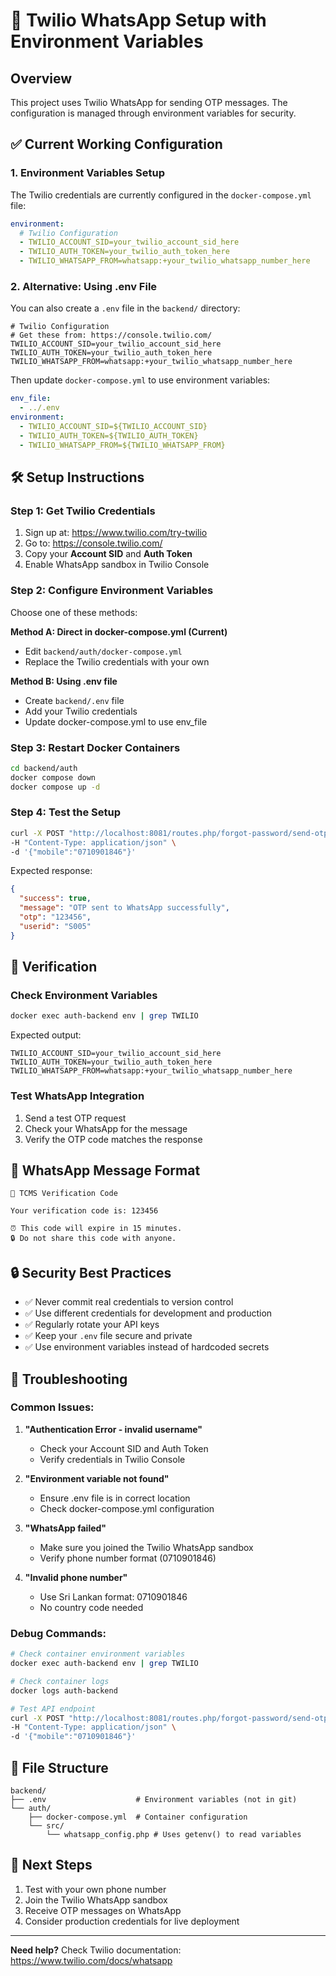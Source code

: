 # 🚀 Twilio WhatsApp Setup with Environment Variables

## Overview
This project uses Twilio WhatsApp for sending OTP messages. The configuration is managed through environment variables for security.

## ✅ Current Working Configuration

### 1. Environment Variables Setup
The Twilio credentials are currently configured in the `docker-compose.yml` file:

```yaml
environment:
  # Twilio Configuration
  - TWILIO_ACCOUNT_SID=your_twilio_account_sid_here
  - TWILIO_AUTH_TOKEN=your_twilio_auth_token_here
  - TWILIO_WHATSAPP_FROM=whatsapp:+your_twilio_whatsapp_number_here
```

### 2. Alternative: Using .env File
You can also create a `.env` file in the `backend/` directory:

```env
# Twilio Configuration
# Get these from: https://console.twilio.com/
TWILIO_ACCOUNT_SID=your_twilio_account_sid_here
TWILIO_AUTH_TOKEN=your_twilio_auth_token_here
TWILIO_WHATSAPP_FROM=whatsapp:+your_twilio_whatsapp_number_here
```

Then update `docker-compose.yml` to use environment variables:
```yaml
env_file:
  - ../.env
environment:
  - TWILIO_ACCOUNT_SID=${TWILIO_ACCOUNT_SID}
  - TWILIO_AUTH_TOKEN=${TWILIO_AUTH_TOKEN}
  - TWILIO_WHATSAPP_FROM=${TWILIO_WHATSAPP_FROM}
```

## 🛠️ Setup Instructions

### Step 1: Get Twilio Credentials
1. Sign up at: https://www.twilio.com/try-twilio
2. Go to: https://console.twilio.com/
3. Copy your **Account SID** and **Auth Token**
4. Enable WhatsApp sandbox in Twilio Console

### Step 2: Configure Environment Variables
Choose one of these methods:

**Method A: Direct in docker-compose.yml (Current)**
- Edit `backend/auth/docker-compose.yml`
- Replace the Twilio credentials with your own

**Method B: Using .env file**
- Create `backend/.env` file
- Add your Twilio credentials
- Update docker-compose.yml to use env_file

### Step 3: Restart Docker Containers
```bash
cd backend/auth
docker compose down
docker compose up -d
```

### Step 4: Test the Setup
```bash
curl -X POST "http://localhost:8081/routes.php/forgot-password/send-otp" \
-H "Content-Type: application/json" \
-d '{"mobile":"0710901846"}'
```

Expected response:
```json
{
  "success": true,
  "message": "OTP sent to WhatsApp successfully",
  "otp": "123456",
  "userid": "S005"
}
```

## 🔧 Verification

### Check Environment Variables
```bash
docker exec auth-backend env | grep TWILIO
```

Expected output:
```
TWILIO_ACCOUNT_SID=your_twilio_account_sid_here
TWILIO_AUTH_TOKEN=your_twilio_auth_token_here
TWILIO_WHATSAPP_FROM=whatsapp:+your_twilio_whatsapp_number_here
```

### Test WhatsApp Integration
1. Send a test OTP request
2. Check your WhatsApp for the message
3. Verify the OTP code matches the response

## 📱 WhatsApp Message Format
```
🔐 TCMS Verification Code

Your verification code is: 123456

⏰ This code will expire in 15 minutes.
🔒 Do not share this code with anyone.
```

## 🔒 Security Best Practices
- ✅ Never commit real credentials to version control
- ✅ Use different credentials for development and production
- ✅ Regularly rotate your API keys
- ✅ Keep your `.env` file secure and private
- ✅ Use environment variables instead of hardcoded secrets

## 🚨 Troubleshooting

### Common Issues:
1. **"Authentication Error - invalid username"**
   - Check your Account SID and Auth Token
   - Verify credentials in Twilio Console

2. **"Environment variable not found"**
   - Ensure .env file is in correct location
   - Check docker-compose.yml configuration

3. **"WhatsApp failed"**
   - Make sure you joined the Twilio WhatsApp sandbox
   - Verify phone number format (0710901846)

4. **"Invalid phone number"**
   - Use Sri Lankan format: 0710901846
   - No country code needed

### Debug Commands:
```bash
# Check container environment variables
docker exec auth-backend env | grep TWILIO

# Check container logs
docker logs auth-backend

# Test API endpoint
curl -X POST "http://localhost:8081/routes.php/forgot-password/send-otp" \
-H "Content-Type: application/json" \
-d '{"mobile":"0710901846"}'
```

## 📁 File Structure
```
backend/
├── .env                    # Environment variables (not in git)
└── auth/
    ├── docker-compose.yml  # Container configuration
    └── src/
        └── whatsapp_config.php # Uses getenv() to read variables
```

## 🚀 Next Steps
1. Test with your own phone number
2. Join the Twilio WhatsApp sandbox
3. Receive OTP messages on WhatsApp
4. Consider production credentials for live deployment

---
**Need help?** Check Twilio documentation: https://www.twilio.com/docs/whatsapp 